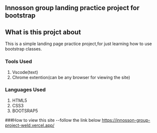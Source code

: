 ## Innosson group landing practice project for bootstrap

## What is this projct about
This is a simple landing page practice project,for just learning how to use bootstrap classes.

### Tools Used
1) Vscode(text)
2) Chrome extention(can be any browser for viewing the site)

### Languages Used 
1) HTML5
2) CSS3
3) BOOTSRAP5

###How to view this site
--follow the link below
   https://innosson-group-project-weld.vercel.app/